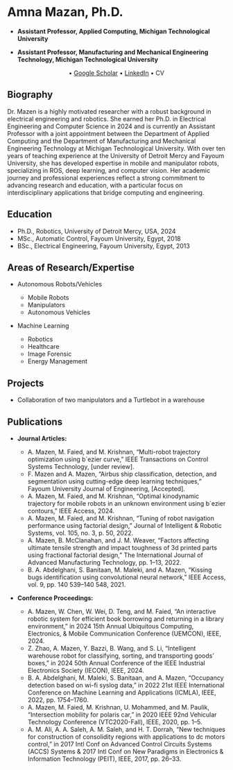# Amna Mazan, Ph.D.
* **Assistant Professor, Applied Computing, Michigan Technological University**

* **Assistant Professor, Manufacturing and Mechanical Engineering Technology, Michigan Technological University**

<div align="center">
    • <a href="https://scholar.google.com/citations?user=gAifF_oAAAAJ&hl=en">Google Scholar</a> • 
    <a href="https://www.linkedin.com/in/amna-mazen-a73755a7">LinkedIn</a> • 
    CV
</div>

 

## Biography
Dr. Mazen is a highly motivated researcher with a robust background in electrical engineering and robotics. She earned her Ph.D. in Electrical Engineering and Computer Science in 2024 and is currently an Assistant Professor with a joint appointment between the Department of Applied Computing and the Department of Manufacturing and Mechanical Engineering Technology at Michigan Technological University. With over ten years of teaching experience at the University of Detroit Mercy and Fayoum University, she has developed expertise in mobile and manipulator robots, specializing in ROS, deep learning, and computer vision. Her academic journey and professional experiences reflect a strong commitment to advancing research and education, with a particular focus on interdisciplinary applications that bridge computing and engineering.

## Education
* Ph.D., Robotics, University of Detroit Mercy, USA, 2024
* MSc., Automatic Control, Fayoum University, Egypt, 2018
* BSc., Electrical Engineering, Fayoum University, Egypt, 2013
  
## Areas of Research/Expertise
* Autonomous Robots/Vehicles

  * Mobile Robots
  * Manipulators
  * Autonomous Vehicles
  
* Machine Learning

  * Robotics
  * Healthcare
  * Image Forensic
  * Energy Management


## Projects
* Collaboration of two manipulators and a Turtlebot in a warehouse

 ## Publications

* **Journal Articles:**
  * A. Mazen, M. Faied, and M. Krishnan, “Multi-robot trajectory optimization using b´ezier curve,” IEEE
  Transactions on Control Systems Technology, [under review].
  * F. Mazen and A. Mazen, “Airbus ship classification, detection, and segmentation using cutting-edge deep
  learning techniques,” Fayoum University Journal of Engineering, [Accepted].
  * A. Mazen, M. Faied, and M. Krishnan, “Optimal kinodynamic trajectory for mobile robots in an
  unknown environment using b´ezier contours,” IEEE Access, 2024.
  * A. Mazen, M. Faied, and M. Krishnan, “Tuning of robot navigation performance using factorial design,”
  Journal of Intelligent & Robotic Systems, vol. 105, no. 3, p. 50, 2022.
  * A. Mazen, B. McClanahan, and J. M. Weaver, “Factors affecting ultimate tensile strength and impact
  toughness of 3d printed parts using fractional factorial design,” The International Journal of Advanced
  Manufacturing Technology, pp. 1–13, 2022.
  * B. A. Abdelghani, S. Banitaan, M. Maleki, and A. Mazen, “Kissing bugs identification using
  convolutional neural network,” IEEE Access, vol. 9, pp. 140 539–140 548, 2021.

* **Conference Proceedings:**
  * A. Mazen, W. Chen, W. Wei, D. Teng, and M. Faied, “An interactive robotic system for efficient book
  borrowing and returning in a library environment,” in 2024 15th Annual Ubiquitous Computing,
  Electronics, & Mobile Communication Conference (UEMCON), IEEE, 2024.
  * Z. Zhao, A. Mazen, Y. Bazzi, B. Wang, and S. Li, “Intelligent warehouse robot for classifying, sorting,
  and transporting goods’ boxes,” in 2024 50th Annual Conference of the IEEE Industrial Electronics
  Society (IECON), IEEE, 2024.
  * B. A. Abdelghani, M. Maleki, S. Banitaan, and A. Mazen, “Occupancy detection based on wi-fi syslog
  data,” in 2022 21st IEEE International Conference on Machine Learning and Applications (ICMLA),
  IEEE, 2022, pp. 1754–1760.
  * A. Mazen, M. Faied, M. Krishnan, U. Mohammed, and M. Paulik, “Intersection mobility for polaris car,”
  in 2020 IEEE 92nd Vehicular Technology Conference (VTC2020-Fall), IEEE, 2020, pp. 1–5.
  * A. M. Ali, A. A. Saleh, A. M. Saleh, and H. T. Dorrah, “New techniques for construction of consolidity
  regions with applications to dc motors control,” in 2017 Intl Conf on Advanced Control Circuits Systems
  (ACCS) Systems & 2017 Intl Conf on New Paradigms in Electronics & Information Technology (PEIT),
  IEEE, 2017, pp. 26–33.

 
